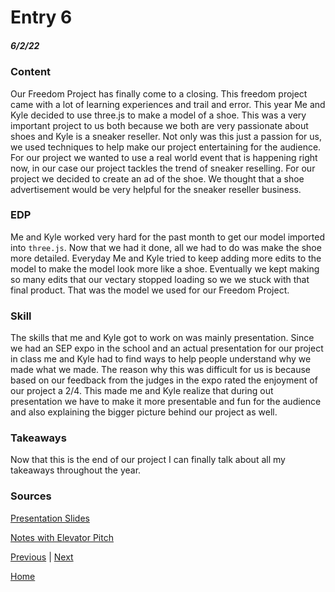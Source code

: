 # Entry 6
##### 6/2/22

### Content
Our Freedom Project has finally come to a closing. This freedom project came with a lot of learning experiences and trail and error. This year Me and Kyle 
decided to use three.js to make a model of a shoe. This was a very important project to us both because we both are very passionate about shoes and Kyle is a
sneaker reseller. Not only was this just a passion for us, we used techniques to help make our project entertaining for the audience. For our project we wanted to 
use a real world event that is happening right now, in our case our project tackles the trend of sneaker reselling. For our project we decided to create an ad of the shoe.
We thought that a shoe advertisement would be very helpful for the sneaker reseller business. 

### EDP
Me and Kyle worked very hard for the past month to get our model imported into `three.js`. Now that we had it done, all we had to do was make the shoe more detailed. 
Everyday Me and Kyle tried to keep adding more edits to the model to make the model look more like a shoe. Eventually we kept making so many edits that our vectary stopped loading so we 
we stuck with that final product. That was the model we used for our Freedom Project. 

### Skill
The skills that me and Kyle got to work on was mainly presentation. Since we had an SEP expo in the school and an actual presentation for our project in class me and Kyle had to find ways to 
help people understand why we made what we made. The reason why this was difficult for us is because based on our feedback from the judges in the expo rated the enjoyment of our project a 2/4. This made me and Kyle realize 
that during out presentation we have to make it more presentable and fun for the audience and also explaining the bigger picture behind our project as well. 

### Takeaways 
Now that this is the end of our project I can finally talk about all my takeaways throughout the year. 
### Sources 
[Presentation Slides](https://docs.google.com/presentation/d/1LihelecsonzRGLKVWiPL6i6O2omzWBwrESx59-oOEzM/edit#slide=id.p)

[Notes with Elevator Pitch](https://docs.google.com/document/d/1RKu-l3gsTxEGXX98HZ2VNnupRQ_YVK3oPrbt7P8212E/edit)



[Previous](entry05.md) | [Next](entry07.md)

[Home](../README.md)